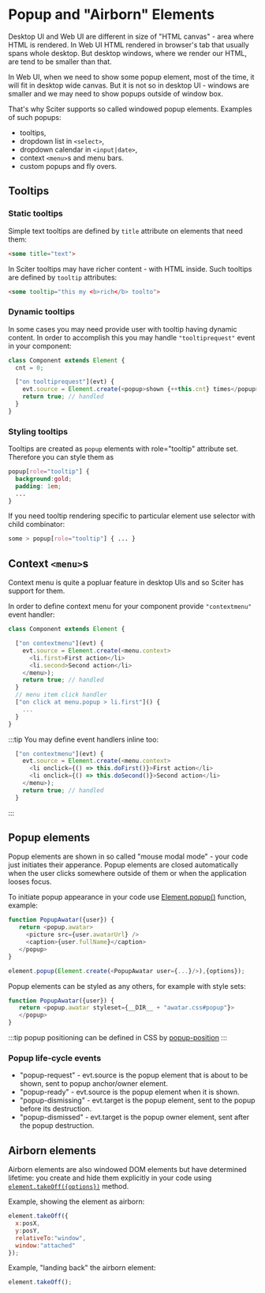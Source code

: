 # Popup and "Airborn" Elements

Desktop UI and Web UI are different in size of "HTML canvas" - area where HTML is rendered. 
In Web UI HTML rendered in browser's tab that usually spans whole desktop. But desktop windows, where we render our HTML, are tend to  be smaller than that.

In Web UI, when we need to show some popup element, most of the time, it will fit in desktop wide canvas. But it is not so in desktop UI - windows are smaller and we may need to show popups outside of window box. 

That's why Sciter supports so called windowed popup elements. Examples of such popups:
* tooltips,
* dropdown list in `<select>`,
* dropdown calendar in `<input|date>`,
* context `<menu>`s and menu bars.
* custom popups and fly overs. 

## Tooltips

### Static tooltips

Simple text tooltips are defined by `title` attribute on elements that need them:

```html
<some title="text">
```

In Sciter tooltips may have richer content - with HTML inside. Such tooltips are defined by `tooltip` attributes:
```html
<some tooltip="this my <b>rich</b> toolto">
```

### Dynamic tooltips

In some cases you may need provide user with tooltip having dynamic content. In order to accomplish this you may handle `"tooltiprequest"` event in your component:

```js
class Component extends Element {
  cnt = 0;

  ["on tooltiprequest"](evt) {
    evt.source = Element.create(<popup>shown {++this.cnt} times</popup>);
    return true; // handled
  }
}
```

### Styling tooltips

Tooltips are created as `popup` elements with role="tooltip" attribute set. Therefore you can style them as 

```css
popup[role="tooltip"] { 
  background:gold;
  padding: 1em; 
  ...
}
```
If you need tooltip rendering specific to particular element use selector with child combinator:
```css
some > popup[role="tooltip"] { ... }
```

## Context `<menu>`s

Context menu is quite a popluar feature in desktop UIs and so Sciter has support for them. 

In order to define context menu for your component provide `"contextmenu"` event handler: 

```js
class Component extends Element {

  ["on contextmenu"](evt) {
    evt.source = Element.create(<menu.context>
      <li.first>First action</li>
      <li.second>Second action</li>
    </menu>);
    return true; // handled
  }
  // menu item click handler
  ["on click at menu.popup > li.first"]() {
    ...
  }
}
```

:::tip
You may define event handlers inline too:
```js
  ["on contextmenu"](evt) {
    evt.source = Element.create(<menu.context>
      <li onclick={() => this.doFirst()}>First action</li>
      <li onclick={() => this.doSecond()}>Second action</li>
    </menu>);
    return true; // handled
  }
```
:::

## Popup elements

Popup elements are shown in so called "mouse modal mode" - your code just initiates their apperance. Popup elements are closed automatically when the user clicks somewhere outside of them or when the application looses focus.

To initiate popup appearance in your code use [Element.popup()](Element#popup) function, example:

```js
function PopupAwatar({user}) {
   return <popup.awatar> 
     <picture src={user.awatarUrl} />
     <caption>{user.fullName}</caption> 
   </popup>
}

element.popup(Element.create(<PopupAwatar user={...}/>),{options});
```

Popup elements can be styled as any others, for example with style sets:

```js
function PopupAwatar({user}) {
   return <popup.awatar styleset={__DIR__ + "awatar.css#popup"}> 
   </popup>
}
```

:::tip
popup positioning can be defined in CSS by [popup-position](../CSS/properties#popup-position)
::: 

### Popup life-cycle events

* "popup-request" - evt.source is the popup element that is about to be shown, sent to popup anchor/owner element.
* "popup-ready" - evt.source is the popup element when it is shown. 
* "popup-dismissing" - evt.target is the popup element, sent to the popup before its destruction.
* "popup-dismissed" - evt.target is the popup owner element, sent after the popup destruction.

## Airborn elements

Airborn elements are also windowed DOM elements but have determined lifetime: you create and hide them explicitly in your code using [`element.takeOff({options})`](Element#takeoff) method.

Example, showing the element as airborn:
```js
element.takeOff({
  x:posX,
  y:posY,
  relativeTo:"window",
  window:"attached"
});
```
Example, "landing back" the airborn element: 

```js
element.takeOff();
```
